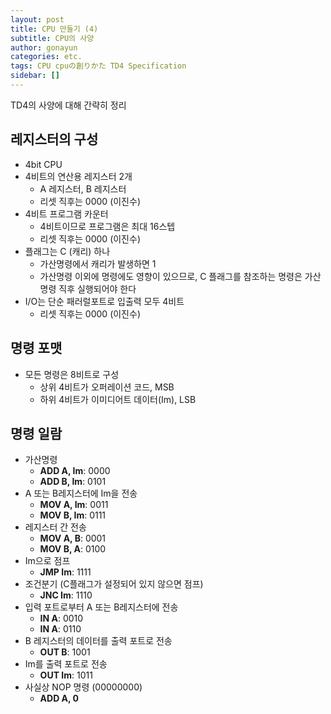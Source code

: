 ```yaml
---
layout: post
title: CPU 만들기 (4)
subtitle: CPU의 사양
author: gonayun
categories: etc.
tags: CPU cpuの創りかた TD4 Specification
sidebar: []
---
```


TD4의 사양에 대해 간략히 정리

## 레지스터의 구성

* 4bit CPU
* 4비트의 연산용 레지스터 2개
  * A 레지스터, B 레지스터
  * 리셋 직후는 0000 (이진수)
* 4비트 프로그램 카운터
  * 4비트이므로 프로그램은 최대 16스텝 
  * 리셋 직후는 0000 (이진수)
* 플래그는 C (캐리) 하나
  * 가산명령에서 캐리가 발생하면 1
  * 가산명령 이외에 명령에도 영향이 있으므로, C 플래그를 참조하는 명령은 가산명령 직후 실행되어야 한다
* I/O는 단순 패러럴포트로 입출력 모두 4비트
  * 리셋 직후는 0000 (이진수)

## 명령 포맷

* 모든 명령은 8비트로 구성
  * 상위 4비트가 오퍼레이션 코드, MSB
  * 하위 4비트가 이미디어트 데이터(Im), LSB

## 명령 일람

* 가산명령
  * **ADD A, Im**: 0000
  * **ADD B, Im**: 0101
* A 또는 B레지스터에 Im을 전송
  * **MOV A, Im**: 0011
  * **MOV B, Im**: 0111
* 레지스터 간 전송
  * **MOV A, B**: 0001
  * **MOV B, A**: 0100
* Im으로 점프
  * **JMP Im**: 1111
* 조건분기 (C플래그가 설정되어 있지 않으면 점프)
  * **JNC Im**: 1110
* 입력 포트로부터 A 또는 B레지스터에 전송
  * **IN A**: 0010
  * **IN A**: 0110
* B 레지스터의 데이터를 출력 포트로 전송
  * **OUT B**: 1001
* Im를 출력 포트로 전송
  * **OUT Im**: 1011
* 사실상 NOP 명령 (00000000)
  * **ADD A, 0**
